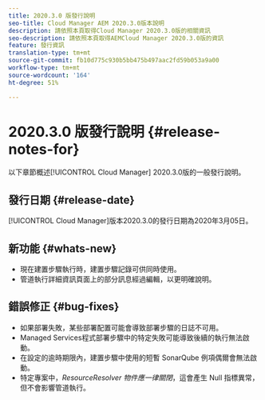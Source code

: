 ```yaml
---
title: 2020.3.0 版發行說明
seo-title: Cloud Manager AEM 2020.3.0版本說明
description: 請依照本頁取得Cloud Manager 2020.3.0版的相關資訊
seo-description: 請依照本頁取得AEMCloud Manager 2020.3.0版的資訊
feature: 發行資訊
translation-type: tm+mt
source-git-commit: fb10d775c930b5bb475b497aac2fd59b053a9a00
workflow-type: tm+mt
source-wordcount: '164'
ht-degree: 51%

---
```


# 2020.3.0 版發行說明 {#release-notes-for}

以下章節概述[!UICONTROL Cloud Manager] 2020.3.0版的一般發行說明。

## 發行日期 {#release-date}

[!UICONTROL Cloud Manager]版本2020.3.0的發行日期為2020年3月05日。

## 新功能 {#whats-new}

* 現在建置步驟執行時，建置步驟記錄可供同時使用。
* 管道執行詳細資訊頁面上的部分訊息經過編輯，以更明確說明。

## 錯誤修正 {#bug-fixes}

* 如果部署失敗，某些部署配置可能會導致部署步驟的日誌不可用。
* Managed Services程式部署步驟中的特定失敗可能導致後續的執行無法啟動。
* 在設定的逾時期限內，建置步驟中使用的短暫 SonarQube 例項偶爾會無法啟動。
* 特定專案中，*ResourceResolver 物件應一律關閉*，這會產生 Null 指標異常，但不會影響管道執行。